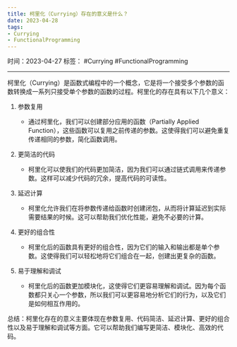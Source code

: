 ```yaml
---
title: 柯里化（Currying）存在的意义是什么？
date: 2023-04-28
tags: 
- Currying 
- FunctionalProgramming 
---
```


时间：2023-04-27
标签： #Currying #FunctionalProgramming 

---

柯里化（Currying）是函数式编程中的一个概念，它是将一个接受多个参数的函数转换成一系列只接受单个参数的函数的过程。柯里化的存在具有以下几个意义：

1. 参数复用
   - 通过柯里化，我们可以创建部分应用的函数（Partially Applied Function），这些函数可以复用之前传递的参数。这使得我们可以避免重复传递相同的参数，简化函数调用。

2. 更简洁的代码
   - 柯里化可以使我们的代码更加简洁，因为我们可以通过链式调用来传递参数。这样可以减少代码的冗余，提高代码的可读性。

3. 延迟计算
   - 柯里化允许我们在将参数传递给函数时创建闭包，从而将计算延迟到实际需要结果的时候。这可以帮助我们优化性能，避免不必要的计算。

4. 更好的组合性
   - 柯里化后的函数具有更好的组合性，因为它们的输入和输出都是单个参数。这使得我们可以轻松地将它们组合在一起，创建出更复杂的函数。

5. 易于理解和调试
   - 柯里化后的函数更加模块化，这使得它们更容易理解和调试。因为每个函数都只关心一个参数，所以我们可以更容易地分析它们的行为，以及它们是如何相互作用的。

总结：柯里化存在的意义主要体现在参数复用、代码简洁、延迟计算、更好的组合性以及易于理解和调试等方面。它可以帮助我们编写更简洁、模块化、高效的代码。